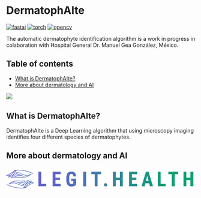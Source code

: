 # DermatophAIte
[![fastai](https://img.shields.io/badge/fastai-1.0.61-blue?style=plastic)](https://www.fast.ai/)
[![torch](https://img.shields.io/badge/torch-1.6.0-orange?style=plastic)](https://pytorch.org/)
[![opencv](https://img.shields.io/badge/opencv--python-4.4.0.44-brightgreen?style=plastic)](https://opencv.org/)

The automatic dermatophyte identification algorithm is a work in progress in colaboration with Hospital General Dr. Manuel Gea González, México.

## Table of contents
- [What is DermatophAIte?](#what-is-dermatophaite)
- [More about dermatology and AI](#more-about-dermatology-and-ai)

![](https://www.afwgonline.com/wp-content/uploads/2017/12/Website_HeroImage_1366x492px_Deep.jpg)

## What is DermatophAIte?
DermatophAIte is a Deep Learning algorithm that using microscopy imaging identifies four different species of dermatophytes.

## More about dermatology and AI
[<img src="https://raw.githubusercontent.com/Legit-Health/ASCORAD/master/figures/Legit_Health_logo.png" width="500" height="70" />](https://legit.health/)

